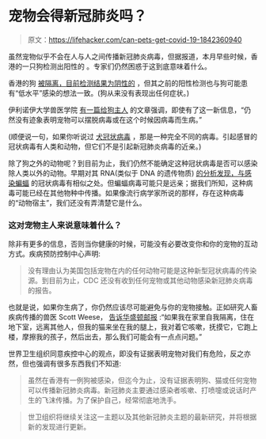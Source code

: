 # 宠物会得新冠肺炎吗？

> 原文：<https://lifehacker.com/can-pets-get-covid-19-1842360940>

虽然宠物似乎不会在人与人之间传播新冠肺炎病毒，但据报道，本月早些时候，香港的一只狗检测出阳性的 。专家们仍然困惑于这到底意味着什么。



香港的狗 [被隔离，目前检测结果为阴性的](https://www.washingtonpost.com/science/2020/03/13/dogs-pets-coronavirus/) ，但其之前的阳性检测也与狗可能患有“低水平”感染的想法一致。(狗从来没有表现出任何症状。)

伊利诺伊大学兽医学院 [有一篇给狗主人](https://vetmed.illinois.edu/pet_column/coronavirus-pets/) 的文章强调，即使有了这一新信息，“仍然没有迹象表明宠物可以摆脱病毒或在这个时候因病毒而生病。”

(顺便说一句，如果你听说过 [犬冠状病毒](https://vcahospitals.com/know-your-pet/coronavirus-disease-in-dogs) ，那是一种完全不同的病毒。引起感冒的冠状病毒有人类和动物，但它们不是引起新冠肺炎病毒的近亲。)

除了狗之外的动物呢？到目前为止，我们仍然不能确定这种冠状病毒是否可以感染除人类以外的动物。早期对其 RNA(类似于 DNA 的遗传物质) [的分析发现，与感染蝙蝠](https://www.sciencemag.org/news/2020/01/mining-coronavirus-genomes-clues-outbreak-s-origins) 的冠状病毒有相似之处。但蝙蝠病毒可能只是远亲；据我们所知，这种病毒可能已经在其他物种中传播。如果像流行病学家所说的那样，存在这种病毒的“动物宿主”，我们还没有弄清楚它是什么。

### 这对宠物主人来说意味着什么？

除非有更多的信息，否则当你健康的时候，可能没有必要改变你和你的宠物的互动方式。疾病预防控制中心声明:

> 没有理由认为美国包括宠物在内的任何动物可能是这种新型冠状病毒的传染源。到目前为止，CDC 还没有收到任何宠物或其他动物感染新冠肺炎病毒的报告。

也就是说，如果你生病了，你仍然应该尽可能避免与你的宠物接触。正如研究人畜疾病传播的兽医 Scott Weese， [告诉华盛顿邮报](https://www.washingtonpost.com/science/2020/03/05/coronavirus-dogs-cats/) :“如果我在家里自我隔离，住在地下室，远离其他人，但我的猫来坐在我的腿上，我对着它咳嗽，抚摸它，它跑上楼，摩擦我的孩子，然后出去，那么我们可能会有一点点问题。”

世界卫生组织同意疾控中心的观点，即没有证据表明宠物对我们有危险，反之亦然，但也强调有很多东西我们不知道:

> 虽然在香港有一例狗被感染，但迄今为止，没有证据表明狗、猫或任何宠物可以传播新冠肺炎病毒。新冠肺炎主要通过感染者咳嗽、打喷嚏或说话时产生的飞沫传播。为了保护自己，经常彻底地洗手。

> 世卫组织将继续关注这一主题以及其他新冠肺炎主题的最新研究，并将根据新的发现进行更新。